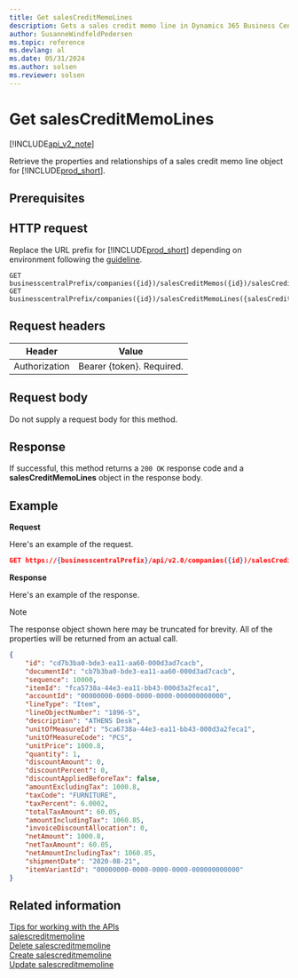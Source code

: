 ```yaml
---
title: Get salesCreditMemoLines  
description: Gets a sales credit memo line in Dynamics 365 Business Central. 
author: SusanneWindfeldPedersen
ms.topic: reference
ms.devlang: al
ms.date: 05/31/2024
ms.author: solsen
ms.reviewer: solsen
---
```


# Get salesCreditMemoLines

[!INCLUDE[api_v2_note](../../../includes/api_v2_note.md)]

Retrieve the properties and relationships of a sales credit memo line object for [!INCLUDE[prod_short](../../../includes/prod_short.md)].

## Prerequisites

## HTTP request
Replace the URL prefix for [!INCLUDE[prod_short](../../../includes/prod_short.md)] depending on environment following the [guideline](../../v2.0/endpoints-apis-for-dynamics.md).

```
GET businesscentralPrefix/companies({id})/salesCreditMemos({id})/salesCreditMemoLines({salesCreditMemoLineId})
GET businesscentralPrefix/companies({id})/salesCreditMemoLines({salesCreditMemoLineId})
```

## Request headers

|Header|Value|
|------|-----|
|Authorization  |Bearer {token}. Required. |

## Request body
Do not supply a request body for this method.

## Response
If successful, this method returns a ```200 OK``` response code and a **salesCreditMemoLines** object in the response body.

## Example

**Request**

Here's an example of the request.
```json
GET https://{businesscentralPrefix}/api/v2.0/companies({id})/salesCreditMemos({id})/salesCreditMemoLines({salesCreditMemoLineId})
```

**Response**

Here's an example of the response. 

> [!NOTE]  
>   The response object shown here may be truncated for brevity. All of the properties will be returned from an actual call.

```json
{
    "id": "cd7b3ba0-bde3-ea11-aa60-000d3ad7cacb",
    "documentId": "cb7b3ba0-bde3-ea11-aa60-000d3ad7cacb",
    "sequence": 10000,
    "itemId": "fca5738a-44e3-ea11-bb43-000d3a2feca1",
    "accountId": "00000000-0000-0000-0000-000000000000",
    "lineType": "Item",
    "lineObjectNumber": "1896-S",
    "description": "ATHENS Desk",
    "unitOfMeasureId": "5ca6738a-44e3-ea11-bb43-000d3a2feca1",
    "unitOfMeasureCode": "PCS",
    "unitPrice": 1000.8,
    "quantity": 1,
    "discountAmount": 0,
    "discountPercent": 0,
    "discountAppliedBeforeTax": false,
    "amountExcludingTax": 1000.8,
    "taxCode": "FURNITURE",
    "taxPercent": 6.0002,
    "totalTaxAmount": 60.05,
    "amountIncludingTax": 1060.85,
    "invoiceDiscountAllocation": 0,
    "netAmount": 1000.8,
    "netTaxAmount": 60.05,
    "netAmountIncludingTax": 1060.85,
    "shipmentDate": "2020-08-21",
    "itemVariantId": "00000000-0000-0000-0000-000000000000"
}
```

## Related information
[Tips for working with the APIs](../../../developer/devenv-connect-apps-tips.md)    
[salescreditmemoline](../resources/dynamics_salescreditmemoline.md)    
[Delete salescreditmemoline](dynamics_salescreditmemoline_Delete.md)    
[Create salescreditmemoline](dynamics_salescreditmemoline_Create.md)    
[Update salescreditmemoline](dynamics_salescreditmemoline_Update.md)    
